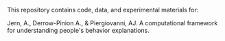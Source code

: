 This repository contains code, data, and experimental materials for:

Jern, A., Derrow-Pinion A., & Piergiovanni, AJ. A computational framework for understanding people's behavior explanations.

